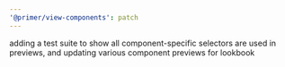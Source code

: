 ```yaml
---
'@primer/view-components': patch
---
```


adding a test suite to show all component-specific selectors are used in previews, and updating various component previews for lookbook
